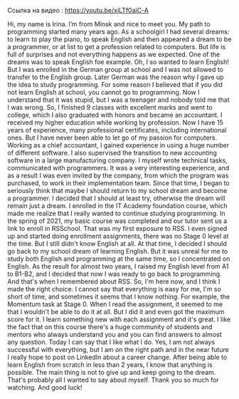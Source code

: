 Ссылка на видео : <https://youtu.be/xjLTf0aiC-A>

Hi, my name is Irina. I’m from Minsk and nice to meet you.
My path to programming started many years ago. As a schoolgirl I had several dreams: to learn to play the piano, to speak English and then appeared a dream to be a programmer, or at list to get a profession related to computers.
But life is full of surprises and not everything happens as we expected.
One of the dreams was to speak English foe example. Oh, I so wanted to learn English! But I was enrolled in the German group at school and I was not allowed to transfer to the English group.
Later German was the reason why I gave up the idea to study programming. For some reason I believed that if you did not learn English at school, you cannot go to programming. Now I understand that it was stupid, but I was a teenager and nobody told me that I was wrong.
So, I finished 9 classes with excellent marks and went to college, which I also graduated with honors and became an accountant. I received my higher education while working by profession.
 Now I have 15 years of experience, many professional certificates, including international ones. But I have never been able to let go of my passion for computers. Working as a chief accountant, I gained experience in using a huge number of different software. I also supervised the transition to new accounting software in a large manufacturing company. I myself wrote technical tasks, communicated with programmers. It was a very interesting experience, and as a result I was even invited by the company, from which the program was purchased, to work in their implementation team.
Since that time, I began to seriously think that maybe I should return to my school dream and become a programmer. I decided that I should at least try, otherwise the dream will remain just a dream.
I enrolled in the IT Academy foundation course, which made me realize that I really wanted to continue studying programming.
In the spring of 2021, my basic course was completed and our tutor sent us a link to enroll in RSSchool. That was my first exposure to RSS.  I even signed up and started doing enrollment assignments, there was no Stage 0 level at the time.  But I still didn't know English at all. At that time, I decided I should go back to my school dream of learning English. But it was unreal for me to study both English and programming at the same time, so I concentrated on English. As the result for almost two years, I raised my English level from A1 to B1-B2, and I decided that now I was ready to go back to programming.  And that's when I remembered about RSS.  So, I'm here now, and I think I made the right choice.
I cannot say that everything is easy for me, I'm so short of time, and sometimes it seems that I know nothing. For example, the Momentum task at Stage 0. When I read the assignment, it seemed to me that I wouldn't be able to do it at all. But I did it and even got the maximum score for it. I learn something new with each assignment and it's great.
I like the fact that on this course there's a huge community of students and mentors who always understand you and you can find answers to almost any question.
Today I can say that I like what I do. Yes, I am not always successful with everything, but I am on the right path and in the near future I really hope to post on LinkedIn about a career change. After being able to learn English from scratch in less than 2 years, I know that anything is possible. The main thing is not to give up and keep going to the dream.
That's probably all I wanted to say about myself. Thank you so much for watching. And good luck!
